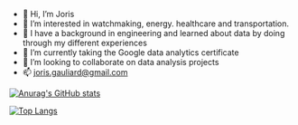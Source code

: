 - 👋 Hi, I’m Joris
- 👀 I’m interested in watchmaking, energy. healthcare and transportation.
- 👀 I have a background in engineering and learned about data by doing through my different experiences
- 🌱 I’m currently taking the Google data analytics certificate
- 💞️ I’m looking to collaborate on data analysis projects
- 📫 joris.gauliard@gmail.com

[![Anurag's GitHub stats](https://github-readme-stats.vercel.app/api?username=jorisgauliard)](https://github.com/anuraghazra/github-readme-stats)


[![Top Langs](https://github-readme-stats.vercel.app/api/top-langs/?username=jorisgauliard)](https://github.com/anuraghazra/github-readme-stats)
<!---
jorisgauliard/jorisgauliard is a ✨ special ✨ repository because its `README.md` (this file) appears on your GitHub profile.
You can click the Preview link to take a look at your changes.
--->
